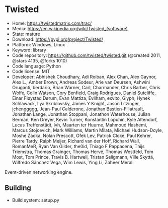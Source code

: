 # Twisted

- Home: https://twistedmatrix.com/trac/
- Media: https://en.wikipedia.org/wiki/Twisted_(software)
- State: mature
- Download: https://pypi.org/project/Twisted/
- Platform: Windows, Linux
- Keyword: library
- Code repository: https://github.com/twisted/twisted.git (@created 2011, @stars 4135, @forks 1010)
- Code language: Python
- Code license: MIT
- Developer: Abhishek Choudhary, Adi Roiban, Alex Chan, Alex Gaynor, Alex L., Amber Brown, Andreas Sodeur, Arie van Deursen, Ashwini Oruganti, berdario, Brian Warner, Carl, Charmander, Chris Barber, Chris Wolfe, Colin Watson, Cory Benfield, Craig Rodrigues, Daniel Sutcliffe, Einar Fløystad Dørum, Evan Mattiza, Evilham, exvito, Glyph, Hynek Schlawack, Ilya Skriblovsky, James Y Knight, Jason Litzinger, jchenggggg, Jean-Paul Calderone, Jonathan Bastien-Filiatrault, Jonathan Lange, Jonathan Stoppani, Jonathon Waterhouse, Julian Berman, Ken Dreyer, Kevin Turner, Konstantin Lopuhin, Kyle Altendorf, Lucas Treffenstädt, lvh, Maarten ter Huurne, Mahmoud Hashemi, Marcus Stojcevich, Mark Williams, Martin Milata, Michael Hudson-Doyle, Moshe Zadka, Nolan Prescott, Ofek Lev, Patrick Cloke, Paul Kehrer, Pierre Tardy, Ralph Meijer, Richard van der Hoff, Richard Wall, RomanMeR, Ryan Van Gilder, the0id, Thiago F Pappacena, Thijs Triemstra, Thomas Grainger, Thomas Hervé, Thomas Westfeld, Tom Most, Tom Prince, Travis B. Hartwell, Tristan Seligmann, Ville Skyttä, Wilfredo Sánchez Vega, Wim Lewis, Ying Li, Zaheer Merali

Event-driven networking engine.

## Building

- Build system: setup.py
